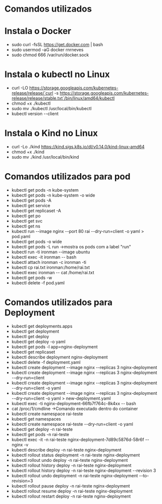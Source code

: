 # Comandos utilizados 

# Instala o Docker 
* sudo curl -fsSL https://get.docker.com | bash
* sudo usermod -aG docker rnrneves
* sudo chmod 666 /var/run/docker.sock

# Instala o kubectl no Linux 
* curl -LO https://storage.googleapis.com/kubernetes-release/release/`curl -s https://storage.googleapis.com/kubernetes-release/release/stable.txt`/bin/linux/amd64/kubectl
* chmod +x ./kubectl
* sudo mv ./kubectl /usr/local/bin/kubectl
* kubectl version --client
  
# Instala o Kind no Linux 
* curl -Lo ./kind https://kind.sigs.k8s.io/dl/v0.14.0/kind-linux-amd64
* chmod +x ./kind
* sudo mv ./kind /usr/local/bin/kind

# Comandos utilizados para pod
* kubectl get pods -n kube-system
* kubectl get pods -n kube-system -o wide
* kubectl get pods -A
* kubectl get service
* kubectl get replicaset -A
* kubectl get po
* kubectl get svc
* kubectl get ns
* kubectl run --image nginx --port 80 rai --dry-run=client -o yaml > pod.yaml
* kubectl get pods -o wide
* kubectl get pods -L run  ->mostra os pods com a label "run"
* kubectl run -ti ironman --image ubuntu
* kubectl exec -it ironman -- bash
* kubectl attach ironman -c ironman -ti
* kubectl cp rai.txt  ironman:/home/rai.txt
* kubectl exec ironman -- cat /home/rai.txt
* kubectl get pods -w
* kubectl delete -f pod.yaml

# Comandos utilizados para Deployment
* kubectl get deployments.apps
* kubectl get deployment
* kubectl get deploy
* kubectl get deploy -o yaml
* kubectl get pods -l app=nginx-deployment
* kubectl get replicaset
* kubectl describe deployment nginx-deployment
* kubectl delete -f deployment.yaml
* kubectl create deployment --image nginx --replicas 3 nginx-deployment
* kubectl create deployment --image nginx --replicas 3 nginx-deployment --dry-run=client
* kubectl create deployment --image nginx --replicas 3 nginx-deployment --dry-run=client -o yaml
* kubectl create deployment --image nginx --replicas 3 nginx-deployment --dry-run=client -o yaml > new-deployment.yaml
* kubectl exec -ti nginx-deployment-66fb7f764c-8k4xx -- bash
* cat /proc/1/cmdline  ->Comando executado dentro do container
* kubectl create namespace rai-teste
* kubectl get namespaces 
* kubectl create namespace rai-teste --dry-run=client -o yaml
* kubectl get deploy -n rai-teste
* kubectl get pods -n rai-teste
* kubectl exec -it -n rai-teste nginx-deployment-7d89c5876d-58r6f -- nginx -v
* kubectl  describe deploy -n rai-teste nginx-deployment
* kubectl rollout status deployment -n rai-teste nginx-deployment
* kubectl rollout undo deploy -n rai-teste nginx-deployment
* kubectl rollout history deploy -n rai-teste nginx-deployment
* kubectl rollout history deploy -n rai-teste nginx-deployment --revision 3
* kubectl rollout undo deployment -n rai-teste nginx-deployment --to-revision=3
* kubectl rollout pause deploy  -n rai-teste nginx-deployment
* kubectl rollout resume deploy  -n rai-teste nginx-deployment
* kubectl rollout restart deploy  -n rai-teste nginx-deployment

